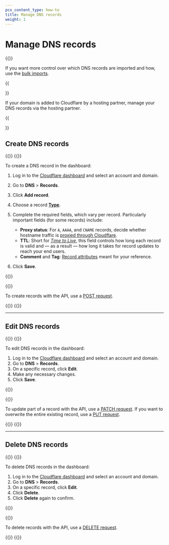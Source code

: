 ```yaml
---
pcx_content_type: how-to
title: Manage DNS records
weight: 1
---
```


# Manage DNS records

{{<render file="_import-scan-info.md">}}

If you want more control over which DNS records are imported and how, use the [bulk imports](/dns/manage-dns-records/how-to/import-and-export/#import-records).

{{<Aside type="note">}}

If your domain is added to Cloudflare by a hosting partner, manage your DNS records via the hosting partner.

{{</Aside>}}

## Create DNS records

{{<tabs labels="Dashboard | API">}}
{{<tab label="dashboard" no-code="true">}}

To create a DNS record in the dashboard:

1.  Log in to the [Cloudflare dashboard](https://dash.cloudflare.com/login) and select an account and domain.
2.  Go to **DNS** > **Records**.
3.  Click **Add record**.
4.  Choose a record [**Type**](/dns/manage-dns-records/reference/dns-record-types/).
5.  Complete the required fields, which vary per record. Particularly important fields (for some records) include:
    - **Proxy status**: For `A`, `AAAA`, and `CNAME` records, decide whether hostname traffic is [proxied through Cloudflare](/dns/manage-dns-records/reference/proxied-dns-records/).
    - **TTL**: Short for [*Time to Live*](/dns/manage-dns-records/reference/ttl/), this field controls how long each record is valid and — as a result — how long it takes for record updates to reach your end users.
    - **Comment** and **Tag**: [Record attributes](/dns/manage-dns-records/reference/record-attributes/) meant for your reference.

6.  Click **Save**.

{{</tab>}}

{{<tab label="api" no-code="true">}}

To create records with the API, use a [POST request](https://developers.cloudflare.com/api/operations/dns-records-for-a-zone-create-dns-record).

{{</tab>}}
{{</tabs>}}

---

## Edit DNS records

{{<tabs labels="Dashboard | API">}}
{{<tab label="dashboard" no-code="true">}}

To edit DNS records in the dashboard:

1.  Log in to the [Cloudflare dashboard](https://dash.cloudflare.com/login) and select an account and domain.
2.  Go to **DNS** > **Records**.
3.  On a specific record, click **Edit**.
4.  Make any necessary changes.
5.  Click **Save**.

{{</tab>}}

{{<tab label="api" no-code="true">}}

To update part of a record with the API, use a [PATCH request](https://developers.cloudflare.com/api/operations/dns-records-for-a-zone-patch-dns-record). If you want to overwrite the entire existing record, use a [PUT request](https://developers.cloudflare.com/api/operations/dns-records-for-a-zone-update-dns-record).

{{</tab>}}
{{</tabs>}}

---

## Delete DNS records

{{<tabs labels="Dashboard | API">}}
{{<tab label="dashboard" no-code="true">}}

To delete DNS records in the dashboard:

1.  Log in to the [Cloudflare dashboard](https://dash.cloudflare.com/login) and select an account and domain.
2.  Go to **DNS** > **Records**.
3.  On a specific record, click **Edit**.
4.  Click **Delete**.
5.  Click **Delete** again to confirm.

{{</tab>}}

{{<tab label="api" no-code="true">}}

To delete records with the API, use a [DELETE request](https://developers.cloudflare.com/api/operations/dns-records-for-a-zone-delete-dns-record).

{{</tab>}}
{{</tabs>}}
